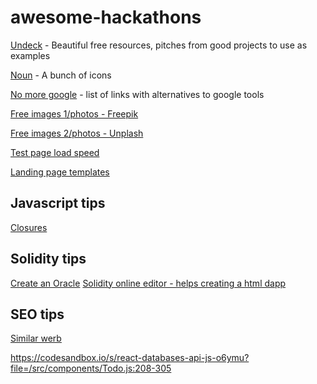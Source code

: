 # awesome-hackathons

[Undeck](https://www.undeck.co/) - Beautiful free resources, pitches from good projects to use as examples

[Noun](https://thenounproject.com/) - A bunch of icons

[No more google](https://nomoregoogle.com/) - list of links with alternatives to google tools

[Free images 1/photos - Freepik](https://www.freepik.com)

[Free images 2/photos - Unplash](https://unsplash.com/)

[Test page load speed](https://www.webpagetest.org/)

[Landing page templates](https://unbounce.com/landing-page-templates/)

## Javascript tips
[Closures](https://medium.com/dailyjs/i-never-understood-javascript-closures-9663703368e8)

## Solidity tips
[Create an Oracle](https://medium.com/@pedrodc/implementing-a-blockchain-oracle-on-ethereum-cedc7e26b49e)
[Solidity online editor - helps creating a html dapp](https://lab.superblocks.com/)

## SEO tips
[Similar werb](https://www.similarweb.com)


https://codesandbox.io/s/react-databases-api-js-o6ymu?file=/src/components/Todo.js:208-305

